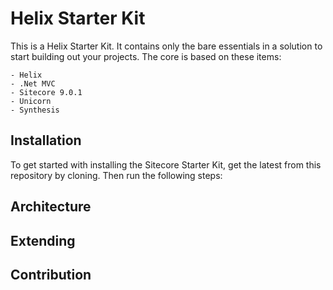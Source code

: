 # Helix Starter Kit

This is a Helix Starter Kit.  It contains only the bare essentials in a solution to start building out your projects.  The core is based on these items:

    - Helix
	- .Net MVC
	- Sitecore 9.0.1
	- Unicorn
	- Synthesis

## Installation

To get started with installing the Sitecore Starter Kit, get the latest from this repository by cloning. Then run the following steps:



## Architecture

## Extending

## Contribution